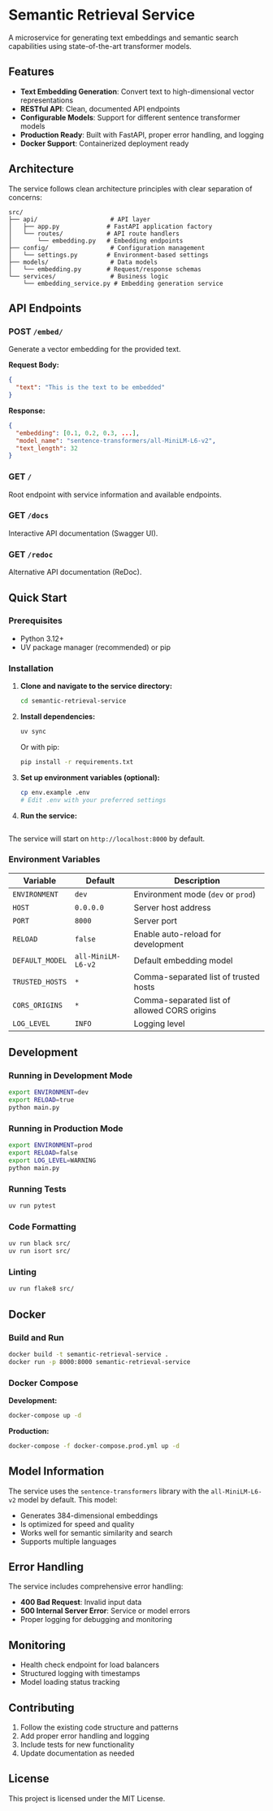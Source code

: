 # Semantic Retrieval Service

A microservice for generating text embeddings and semantic search capabilities using state-of-the-art transformer models.

## Features

- **Text Embedding Generation**: Convert text to high-dimensional vector representations
- **RESTful API**: Clean, documented API endpoints
- **Configurable Models**: Support for different sentence transformer models
- **Production Ready**: Built with FastAPI, proper error handling, and logging
- **Docker Support**: Containerized deployment ready

## Architecture

The service follows clean architecture principles with clear separation of concerns:

```
src/
├── api/                    # API layer
│   ├── app.py             # FastAPI application factory
│   └── routes/            # API route handlers
│       └── embedding.py   # Embedding endpoints
├── config/                 # Configuration management
│   └── settings.py        # Environment-based settings
├── models/                 # Data models
│   └── embedding.py       # Request/response schemas
└── services/               # Business logic
    └── embedding_service.py # Embedding generation service
```

## API Endpoints

### POST `/embed/`
Generate a vector embedding for the provided text.

**Request Body:**
```json
{
  "text": "This is the text to be embedded"
}
```

**Response:**
```json
{
  "embedding": [0.1, 0.2, 0.3, ...],
  "model_name": "sentence-transformers/all-MiniLM-L6-v2",
  "text_length": 32
}
```



### GET `/`
Root endpoint with service information and available endpoints.

### GET `/docs`
Interactive API documentation (Swagger UI).

### GET `/redoc`
Alternative API documentation (ReDoc).

## Quick Start

### Prerequisites
- Python 3.12+
- UV package manager (recommended) or pip

### Installation

1. **Clone and navigate to the service directory:**
   ```bash
   cd semantic-retrieval-service
   ```

2. **Install dependencies:**
   ```bash
   uv sync
   ```
   Or with pip:
   ```bash
   pip install -r requirements.txt
   ```

3. **Set up environment variables (optional):**
   ```bash
   cp env.example .env
   # Edit .env with your preferred settings
   ```

4. **Run the service:**
   ```uv run main.py
   ```

The service will start on `http://localhost:8000` by default.

### Environment Variables

| Variable | Default | Description |
|----------|---------|-------------|
| `ENVIRONMENT` | `dev` | Environment mode (`dev` or `prod`) |
| `HOST` | `0.0.0.0` | Server host address |
| `PORT` | `8000` | Server port |
| `RELOAD` | `false` | Enable auto-reload for development |
| `DEFAULT_MODEL` | `all-MiniLM-L6-v2` | Default embedding model |
| `TRUSTED_HOSTS` | `*` | Comma-separated list of trusted hosts |
| `CORS_ORIGINS` | `*` | Comma-separated list of allowed CORS origins |
| `LOG_LEVEL` | `INFO` | Logging level |

## Development

### Running in Development Mode
```bash
export ENVIRONMENT=dev
export RELOAD=true
python main.py
```

### Running in Production Mode
```bash
export ENVIRONMENT=prod
export RELOAD=false
export LOG_LEVEL=WARNING
python main.py
```

### Running Tests
```bash
uv run pytest
```

### Code Formatting
```bash
uv run black src/
uv run isort src/
```

### Linting
```bash
uv run flake8 src/
```

## Docker

### Build and Run
```bash
docker build -t semantic-retrieval-service .
docker run -p 8000:8000 semantic-retrieval-service
```

### Docker Compose

**Development:**
```bash
docker-compose up -d
```

**Production:**
```bash
docker-compose -f docker-compose.prod.yml up -d
```

## Model Information

The service uses the `sentence-transformers` library with the `all-MiniLM-L6-v2` model by default. This model:

- Generates 384-dimensional embeddings
- Is optimized for speed and quality
- Works well for semantic similarity and search
- Supports multiple languages

## Error Handling

The service includes comprehensive error handling:

- **400 Bad Request**: Invalid input data
- **500 Internal Server Error**: Service or model errors
- Proper logging for debugging and monitoring

## Monitoring

- Health check endpoint for load balancers
- Structured logging with timestamps
- Model loading status tracking

## Contributing

1. Follow the existing code structure and patterns
2. Add proper error handling and logging
3. Include tests for new functionality
4. Update documentation as needed

## License

This project is licensed under the MIT License.
